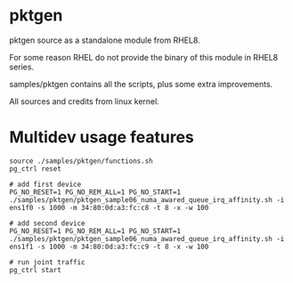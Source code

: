pktgen
======

pktgen source as a standalone module from RHEL8.

For some reason RHEL do not provide the binary of this module in RHEL8 series.

samples/pktgen contains all the scripts, plus some extra improvements.

All sources and credits from linux kernel.

Multidev usage features
=======================

```
source ./samples/pktgen/functions.sh
pg_ctrl reset

# add first device
PG_NO_RESET=1 PG_NO_REM_ALL=1 PG_NO_START=1 ./samples/pktgen/pktgen_sample06_numa_awared_queue_irq_affinity.sh -i ens1f0 -s 1000 -m 34:80:0d:a3:fc:c8 -t 8 -x -w 100

# add second device
PG_NO_RESET=1 PG_NO_REM_ALL=1 PG_NO_START=1 ./samples/pktgen/pktgen_sample06_numa_awared_queue_irq_affinity.sh -i ens1f1 -s 1000 -m 34:80:0d:a3:fc:c9 -t 8 -x -w 100

# run joint traffic
pg_ctrl start
```
